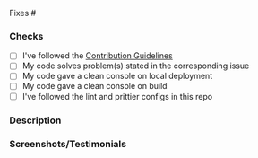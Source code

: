 Fixes #  <!--Issue Number-->

### Checks

<!-- DO NOT DELETE THIS TEMPLATE -->

<!-- Replace [ ] with [x] if applicable -->

- [ ] I've followed the [Contribution Guidelines](./CONTRIBUTING.md)
- [ ] My code solves problem(s) stated in the corresponding issue
- [ ] My code gave a clean console on local deployment
- [ ] My code gave a clean console on build
- [ ] I've followed the lint and prittier configs in this repo

### Description

<!-- Describe what your code does  -->

### Screenshots/Testimonials

<!-- Attach screenshots if needed else type NA -->
